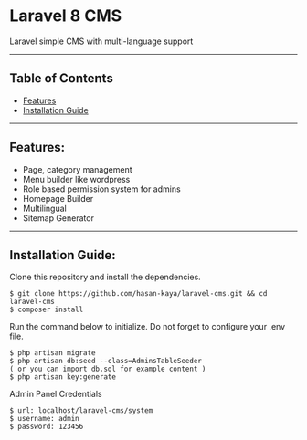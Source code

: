 # Laravel 8 CMS
Laravel simple CMS with multi-language support

-----
## Table of Contents

* [Features](#item1)
* [Installation Guide](#item2)

-----
<a name="item1"></a>
## Features:
  * Page, category management
  * Menu builder like wordpress
  * Role based permission system for admins
  * Homepage Builder
  * Multilingual
  * Sitemap Generator
-----
<a name="item2"></a>
## Installation Guide:

Clone this repository and install the dependencies.

    $ git clone https://github.com/hasan-kaya/laravel-cms.git && cd laravel-cms
    $ composer install

Run the command below to initialize. Do not forget to configure your .env file. 

    $ php artisan migrate
    $ php artisan db:seed --class=AdminsTableSeeder
    ( or you can import db.sql for example content )
    $ php artisan key:generate

Admin Panel Credentials

    $ url: localhost/laravel-cms/system
    $ username: admin
    $ password: 123456
